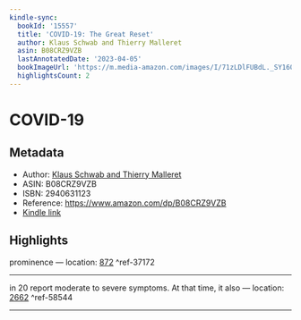 ```yaml
---
kindle-sync:
  bookId: '15557'
  title: 'COVID-19: The Great Reset'
  author: Klaus Schwab and Thierry Malleret
  asin: B08CRZ9VZB
  lastAnnotatedDate: '2023-04-05'
  bookImageUrl: 'https://m.media-amazon.com/images/I/71zLDlFUBdL._SY160.jpg'
  highlightsCount: 2
---
```

# COVID-19
## Metadata
* Author: [Klaus Schwab and Thierry Malleret](https://www.amazon.comundefined)
* ASIN: B08CRZ9VZB
* ISBN: 2940631123
* Reference: https://www.amazon.com/dp/B08CRZ9VZB
* [Kindle link](kindle://book?action=open&asin=B08CRZ9VZB)

## Highlights
prominence — location: [872](kindle://book?action=open&asin=B08CRZ9VZB&location=872) ^ref-37172

---
in 20 report moderate to severe symptoms. At that time, it also — location: [2662](kindle://book?action=open&asin=B08CRZ9VZB&location=2662) ^ref-58544

---
